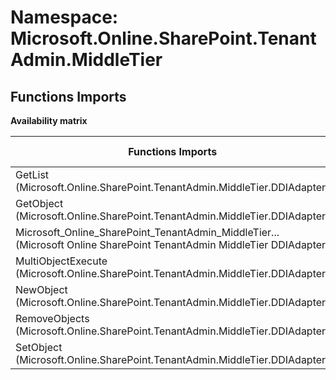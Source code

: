 # Namespace: Microsoft.Online.SharePoint.TenantAdmin.MiddleTier

## Functions Imports

**Availability matrix**

Functions Imports | SPO | SP 2019 | SP 2016 | SP 2013
----------|-----|---------|---------|--------
GetList (Microsoft.Online.SharePoint.TenantAdmin.MiddleTier.DDIAdapter) | ✔ | ✖ | ✖ | ✖
GetObject (Microsoft.Online.SharePoint.TenantAdmin.MiddleTier.DDIAdapter) | ✔ | ✖ | ✖ | ✖
<span title="Microsoft_Online_SharePoint_TenantAdmin_MiddleTier_DDIAdapter">Microsoft_Online_SharePoint_TenantAdmin_MiddleTier...</span> (Microsoft Online SharePoint TenantAdmin MiddleTier DDIAdapter) | ✔ | ✖ | ✖ | ✖
MultiObjectExecute (Microsoft.Online.SharePoint.TenantAdmin.MiddleTier.DDIAdapter) | ✔ | ✖ | ✖ | ✖
NewObject (Microsoft.Online.SharePoint.TenantAdmin.MiddleTier.DDIAdapter) | ✔ | ✖ | ✖ | ✖
RemoveObjects (Microsoft.Online.SharePoint.TenantAdmin.MiddleTier.DDIAdapter) | ✔ | ✖ | ✖ | ✖
SetObject (Microsoft.Online.SharePoint.TenantAdmin.MiddleTier.DDIAdapter) | ✔ | ✖ | ✖ | ✖
